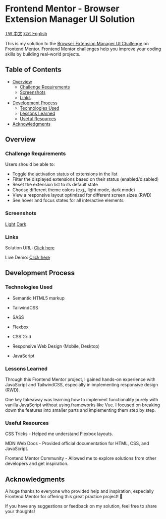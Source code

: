 # Frontend Mentor - Browser Extension Manager UI Solution

[TW 中文](README.md)
[🇬🇧 English](README-en.md)

This is my solution to the [Browser Extension Manager UI Challenge](https://www.frontendmentor.io/challenges/browser-extension-manager-ui-yNZnOfsMAp) on Frontend Mentor. Frontend Mentor challenges help you improve your coding skills by building real-world projects.

## Table of Contents

- [Overview](#Overview)
  - [Challenge Requirements](#Challenge-Requirements)
  - [Screenshots](#Screenshots)
  - [Links](#Links)
- [Development Process](#Development-Process)
  - [Technologies Used](#Technologies-Used)
  - [Lessons Learned](#Lessons-Learned)
  - [Useful Resources](#Useful-Resources)
- [Acknowledgments](#Acknowledgments)

## Overview

### Challenge Requirements

Users should be able to:

- Toggle the activation status of extensions in the list
- Filter the displayed extensions based on their status (enabled/disabled)
- Reset the extension list to its default state
- Choose different theme colors (e.g., light mode, dark mode)
- View a responsive layout optimized for different screen sizes (RWD)
- See hover and focus states for all interactive elements

### Screenshots

[Light](./assets/images/result-light.png)
[Dark](./assets/images/result-dark.png)

### Links

Solution URL: [Click here](https://your-solution-url.com)

Live Demo: [Click here](https://your-live-site-url.com)

## Development Process

### Technologies Used

- Semantic HTML5 markup

- TailwindCSS

- SASS

- Flexbox

- CSS Grid

- Responsive Web Design (Mobile, Desktop)

- JavaScript

### Lessons Learned

Through this Frontend Mentor project, I gained hands-on experience with JavaScript and TailwindCSS, especially in implementing responsive design (RWD).

One key takeaway was learning how to implement functionality purely with vanilla JavaScript without using frameworks like Vue. I focused on breaking down the features into smaller parts and implementing them step by step.

### Useful Resources

CSS Tricks - Helped me understand Flexbox layouts.

MDN Web Docs - Provided official documentation for HTML, CSS, and JavaScript.

Frontend Mentor Community - Allowed me to explore solutions from other developers and get inspiration.

## Acknowledgments

A huge thanks to everyone who provided help and inspiration, especially Frontend Mentor for offering this great practice project! 🚀

If you have any suggestions or feedback on my solution, feel free to share your thoughts!
